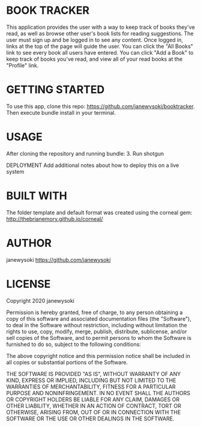 # BOOK TRACKER
This application provides the user with a way to keep track of books they've read, as well as browse other user's book lists for reading suggestions. The user must sign up and be logged in to see any content. Once logged in, links at the top of the page will guide the user. You can click the "All Books" link to see every book all users have entered. You can click "Add a Book" to keep track of books you've read, and view all of your read books at the "Profile" link. 

# GETTING STARTED
To use this app, clone this repo: https://github.com/janewysoki/booktracker.
Then execute bundle install in your terminal.

# USAGE
After cloning the repository and running bundle:
3. Run shotgun

DEPLOYMENT
Add additional notes about how to deploy this on a live system

# BUILT WITH
The folder template and default format was created using the corneal gem: http://thebrianemory.github.io/corneal/

# AUTHOR
janewysoki https://github.com/janewysoki

# LICENSE
Copyright 2020 janewysoki

Permission is hereby granted, free of charge, to any person obtaining a copy of this software and associated documentation files (the "Software"), to deal in the Software without restriction, including without limitation the rights to use, copy, modify, merge, publish, distribute, sublicense, and/or sell copies of the Software, and to permit persons to whom the Software is furnished to do so, subject to the following conditions:

The above copyright notice and this permission notice shall be included in all copies or substantial portions of the Software.

THE SOFTWARE IS PROVIDED "AS IS", WITHOUT WARRANTY OF ANY KIND, EXPRESS OR IMPLIED, INCLUDING BUT NOT LIMITED TO THE WARRANTIES OF MERCHANTABILITY, FITNESS FOR A PARTICULAR PURPOSE AND NONINFRINGEMENT. IN NO EVENT SHALL THE AUTHORS OR COPYRIGHT HOLDERS BE LIABLE FOR ANY CLAIM, DAMAGES OR OTHER LIABILITY, WHETHER IN AN ACTION OF CONTRACT, TORT OR OTHERWISE, ARISING FROM, OUT OF OR IN CONNECTION WITH THE SOFTWARE OR THE USE OR OTHER DEALINGS IN THE SOFTWARE.